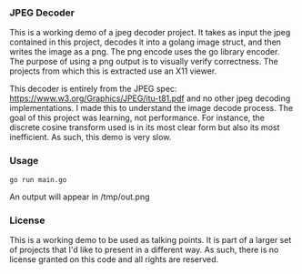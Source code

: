### JPEG Decoder

This is a working demo of a jpeg decoder project. It takes as input the jpeg contained in this project, decodes it into a golang image struct, and then writes the image as a png. The png encode uses the go library encoder. The purpose of using a png output is to visually verify correctness. The projects from which this is extracted use an X11 viewer.  

This decoder is entirely from the JPEG spec: https://www.w3.org/Graphics/JPEG/itu-t81.pdf and no other jpeg decoding implementations. I made this to understand the image decode process. The goal of this project was learning, not performance. For instance, the discrete cosine transform used is in its most clear form but also its most inefficient. As such, this demo is very slow. 

### Usage

```go run main.go```

An output will appear in /tmp/out.png

### License

This is a working demo to be used as talking points. It is part of a larger set of projects that I'd like to present in a different way. As such, there is no license granted on this code and all rights are reserved. 
